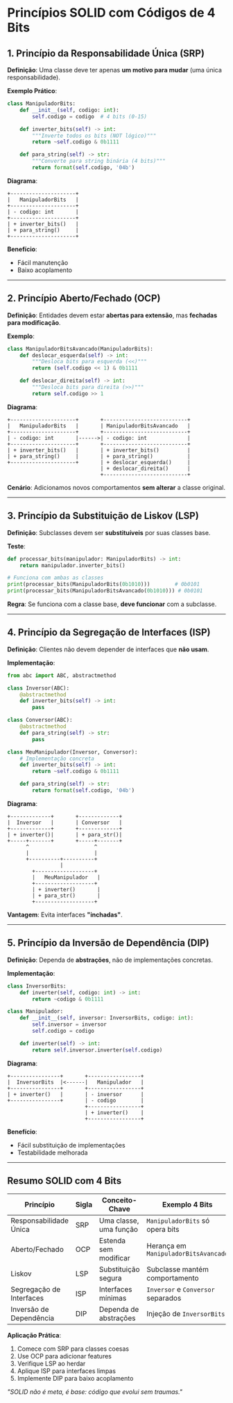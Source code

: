 # Princípios SOLID com Códigos de 4 Bits

## 1. Princípio da Responsabilidade Única (SRP)

**Definição**:
Uma classe deve ter apenas **um motivo para mudar** (uma única responsabilidade).

**Exemplo Prático**:

```python
class ManipuladorBits:
    def __init__(self, codigo: int):
        self.codigo = codigo  # 4 bits (0-15)

    def inverter_bits(self) -> int:
        """Inverte todos os bits (NOT lógico)"""
        return ~self.codigo & 0b1111

    def para_string(self) -> str:
        """Converte para string binária (4 bits)"""
        return format(self.codigo, '04b')
```

**Diagrama**:

```
+---------------------+
|   ManipuladorBits   |
+---------------------+
| - codigo: int       |
+---------------------+
| + inverter_bits()   |
| + para_string()     |
+---------------------+
```

**Benefício**:

- Fácil manutenção
- Baixo acoplamento

---

## 2. Princípio Aberto/Fechado (OCP)

**Definição**:
Entidades devem estar **abertas para extensão**, mas **fechadas para modificação**.

**Exemplo**:

```python
class ManipuladorBitsAvancado(ManipuladorBits):
    def deslocar_esquerda(self) -> int:
        """Desloca bits para esquerda (<<)"""
        return (self.codigo << 1) & 0b1111

    def deslocar_direita(self) -> int:
        """Desloca bits para direita (>>)"""
        return self.codigo >> 1
```

**Diagrama**:

```
+---------------------+       +---------------------------+
|   ManipuladorBits   |       | ManipuladorBitsAvancado   |
+---------------------+       +---------------------------+
| - codigo: int       |------>| - codigo: int             |
+---------------------+       +---------------------------+
| + inverter_bits()   |       | + inverter_bits()         |
| + para_string()     |       | + para_string()           |
+---------------------+       | + deslocar_esquerda()     |
                              | + deslocar_direita()      |
                              +---------------------------+
```

**Cenário**:
Adicionamos novos comportamentos **sem alterar** a classe original.

---

## 3. Princípio da Substituição de Liskov (LSP)

**Definição**:
Subclasses devem ser **substituíveis** por suas classes base.

**Teste**:

```python
def processar_bits(manipulador: ManipuladorBits) -> int:
    return manipulador.inverter_bits()

# Funciona com ambas as classes
print(processar_bits(ManipuladorBits(0b1010)))        # 0b0101
print(processar_bits(ManipuladorBitsAvancado(0b1010))) # 0b0101
```

**Regra**:
Se funciona com a classe base, **deve funcionar** com a subclasse.

---

## 4. Princípio da Segregação de Interfaces (ISP)

**Definição**:
Clientes não devem depender de interfaces que **não usam**.

**Implementação**:

```python
from abc import ABC, abstractmethod

class Inversor(ABC):
    @abstractmethod
    def inverter_bits(self) -> int:
        pass

class Conversor(ABC):
    @abstractmethod
    def para_string(self) -> str:
        pass

class MeuManipulador(Inversor, Conversor):
    # Implementação concreta
    def inverter_bits(self) -> int:
        return ~self.codigo & 0b1111

    def para_string(self) -> str:
        return format(self.codigo, '04b')
```

**Diagrama**:

```
+-------------+       +-------------+
|  Inversor   |       | Conversor   |
+-------------+       +-------------+
| + inverter()|       | + para_str()|
+-----+-------+       +-----+-------+
      ^                     ^
      |                     |
      +----------+----------+
                 |
        +-------------------+
        |   MeuManipulador   |
        +-------------------+
        | + inverter()       |
        | + para_str()       |
        +-------------------+
```

**Vantagem**:
Evita interfaces **"inchadas"**.

---

## 5. Princípio da Inversão de Dependência (DIP)

**Definição**:
Dependa de **abstrações**, não de implementações concretas.

**Implementação**:

```python
class InversorBits:
    def inverter(self, codigo: int) -> int:
        return ~codigo & 0b1111

class Manipulador:
    def __init__(self, inversor: InversorBits, codigo: int):
        self.inversor = inversor
        self.codigo = codigo

    def inverter(self) -> int:
        return self.inversor.inverter(self.codigo)
```

**Diagrama**:

```
+----------------+       +-----------------+
|  InversorBits  |<------|   Manipulador   |
+----------------+       +-----------------+
| + inverter()   |       | - inversor      |
+----------------+       | - codigo        |
                         +-----------------+
                         | + inverter()    |
                         +-----------------+
```

**Benefício**:

- Fácil substituição de implementações
- Testabilidade melhorada

---

## Resumo SOLID com 4 Bits

| Princípio                | Sigla | Conceito-Chave         | Exemplo 4 Bits                       |
| ------------------------ | ----- | ---------------------- | ------------------------------------ |
| Responsabilidade Única   | SRP   | Uma classe, uma função | `ManipuladorBits` só opera bits      |
| Aberto/Fechado           | OCP   | Estenda sem modificar  | Herança em `ManipuladorBitsAvancado` |
| Liskov                   | LSP   | Substituição segura    | Subclasse mantém comportamento       |
| Segregação de Interfaces | ISP   | Interfaces mínimas     | `Inversor` e `Conversor` separados   |
| Inversão de Dependência  | DIP   | Dependa de abstrações  | Injeção de `InversorBits`            |

**Aplicação Prática**:

1. Comece com SRP para classes coesas
2. Use OCP para adicionar features
3. Verifique LSP ao herdar
4. Aplique ISP para interfaces limpas
5. Implemente DIP para baixo acoplamento

_"SOLID não é meta, é base: código que evolui sem traumas."_
